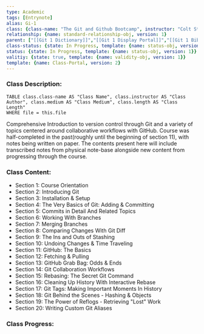 ```yaml
---
type: Academic
tags: [Entrynote]
alias: Gi-1
class: {class-name: "The Git and Github Bootcamp", instructor: "Colt Steele", medium: Online Course, start-date: 2023-04-25, online-platform: Udemy, length: 17 hours, class-alias: Gi-1, template: {name: class-online-course-obj, version: 1}}
relationship: {name: standard-relationship-obj, version: 1}
parent: ["[[Git 1 Dictionary]]","[[Git 1 Display Portal]]","[[Git 1 Bibliography]]"]
class-status: {state: In Progress, template: {name: status-obj, version: 1}}
status: {state: In Progress, template: {name: status-obj, version: 1}}
valitiy: {state: true, template: {name: validity-obj, version: 1}}
template: {name: Class-Portal, version: 2} 
---
```

### Class Description:

```dataview
TABLE class.class-name AS "Class Name", class.instructor AS "Class Author", class.medium AS "Class Medium", class.length AS "Class Length"
WHERE file = this.file
```

Comprehensive Introduction to version control through Git and a variety of topics centered around collaborative workflows with GitHub. Course was half-completed in the past(roughly until the beginning of section 11), with notes being written on paper. The contents present here will include transcribed notes from physical note-base alongside new content from progressing through the course.  

### Class Content:

- Section 1: Course Orientation
- Section 2: Introducing Git
- Section 3: Installation & Setup
- Section 4: The Very Basics of Git: Adding & Committing 
- Section 5: Commits in Detail And Related Topics
- Section 6: Working With Branches
- Section 7: Merging Branches
- Section 8: Comparing Changes With Git Diff
- Section 9: The Ins and Outs of Stashing
- Section 10: Undoing Changes & Time Traveling
- Section 11: GitHub: The Basics
- Section 12: Fetching & Pulling
- Section 13: GitHub Grab Bag: Odds & Ends
- Section 14: Git Collaboration Workflows
- Section 15: Rebasing: The Secret Git Command
- Section 16: Cleaning Up History With Interactive Rebase
- Section 17: Git Tags: Making Important Moments In History
- Section 18: Git Behind the Scenes - Hashing & Objects
- Section 19: The Power of Reflogs - Retrieving "Lost" Work
- Section 20: Writing Custom Git Aliases

### Class Progress: 
